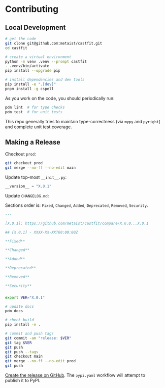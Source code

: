 # Contributing

## Local Development

```bash
# get the code
git clone git@github.com:metaist/castfit.git
cd castfit

# create a virtual environment
python -m venv .venv --prompt castfit
. .venv/bin/activate
pip install --upgrade pip

# install dependencies and dev tools
pip install -e ".[dev]"
pnpm install -g cspell
```

As you work on the code, you should periodically run:

```bash
pdm lint  # for type checks
pdm test  # for unit tests
```

This repo generally tries to maintain type-correctness (via `mypy` and `pyright`) and complete unit test coverage.

## Making a Release

Checkout `prod`:

```bash
git checkout prod
git merge --no-ff --no-edit main
```

Update top-most `__init__.py`:

```python
__version__ = "X.0.1"
```

Update `CHANGELOG.md`:

Sections order is: `Fixed`, `Changed`, `Added`, `Deprecated`, `Removed`, `Security`.

```markdown
---

[X.0.1]: https://github.com/metaist/castfit/compare/X.0.0...X.0.1

## [X.0.1] - XXXX-XX-XXT00:00:00Z

**Fixed**

**Changed**

**Added**

**Deprecated**

**Removed**

**Security**
```

###

```bash
export VER="X.0.1"

# update docs
pdm docs

# check build
pip install -e .

# commit and push tags
git commit -am "release: $VER"
git tag $VER
git push
git push --tags
git checkout main
git merge --no-ff --no-edit prod
git push
```

[Create the release on GitHub](https://github.com/metaist/castfit/releases/new). The `pypi.yaml` workflow will attempt to publish it to PyPI.

